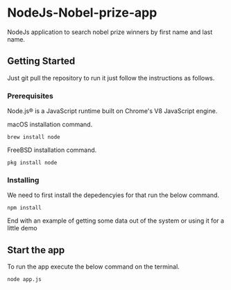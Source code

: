 # NodeJs-Nobel-prize-app

NodeJs application to search nobel prize winners by first name and last name.

## Getting Started

Just git pull the repository to run it just follow the instructions as follows.

### Prerequisites

Node.js® is a JavaScript runtime built on Chrome's V8 JavaScript engine.

macOS installation command.
```
brew install node
```
FreeBSD installation command.

```
pkg install node
```

### Installing

We need to first install the depedencyies for that run the below command.

```
npm install
```


End with an example of getting some data out of the system or using it for a little demo

## Start the app

To run the app execute the below command on the terminal.

```
node app.js
```

